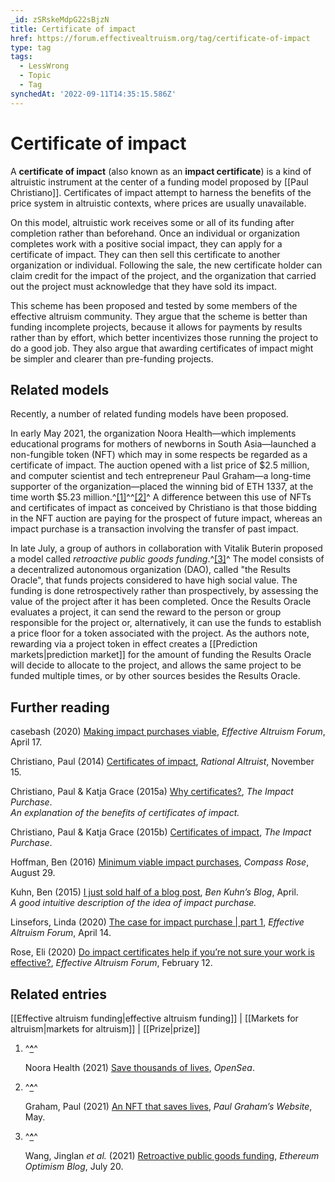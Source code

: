 ```yaml
---
_id: zSRskeMdpG22sBjzN
title: Certificate of impact
href: https://forum.effectivealtruism.org/tag/certificate-of-impact
type: tag
tags:
  - LessWrong
  - Topic
  - Tag
synchedAt: '2022-09-11T14:35:15.586Z'
---
```

# Certificate of impact

A **certificate of impact** (also known as an **impact certificate**) is a kind of altruistic instrument at the center of a funding model proposed by [[Paul Christiano]]. Certificates of impact attempt to harness the benefits of the price system in altruistic contexts, where prices are usually unavailable.

On this model, altruistic work receives some or all of its funding after completion rather than beforehand. Once an individual or organization completes work with a positive social impact, they can apply for a certificate of impact. They can then sell this certificate to another organization or individual. Following the sale, the new certificate holder can claim credit for the impact of the project, and the organization that carried out the project must acknowledge that they have sold its impact.

This scheme has been proposed and tested by some members of the effective altruism community. They argue that the scheme is better than funding incomplete projects, because it allows for payments by results rather than by effort, which better incentivizes those running the project to do a good job. They also argue that awarding certificates of impact might be simpler and clearer than pre-funding projects.

Related models
--------------

Recently, a number of related funding models have been proposed.

In early May 2021, the organization Noora Health—which implements educational programs for mothers of newborns in South Asia—launched a non-fungible token (NFT) which may in some respects be regarded as a certificate of impact. The auction opened with a list price of $2.5 million, and computer scientist and tech entrepreneur Paul Graham—a long-time supporter of the organization—placed the winning bid of ETH 1337, at the time worth $5.23 million.^[\[1\]](#fnpi5f0vtnmcs)^^[\[2\]](#fnu0im1k0qj3c)^ A difference between this use of NFTs and certificates of impact as conceived by Christiano is that those bidding in the NFT auction are paying for the prospect of future impact, whereas an impact purchase is a transaction involving the transfer of past impact.

In late July, a group of authors in collaboration with Vitalik Buterin proposed a model called *retroactive public goods funding*.^[\[3\]](#fn0v2jt9yqaph)^ The model consists of a decentralized autonomous organization (DAO), called "the Results Oracle", that funds projects considered to have high social value. The funding is done retrospectively rather than prospectively, by assessing the value of the project after it has been completed. Once the Results Oracle evaluates a project, it can send the reward to the person or group responsible for the project or, alternatively, it can use the funds to establish a price floor for a token associated with the project. As the authors note, rewarding via a project token in effect creates a [[Prediction markets|prediction market]] for the amount of funding the Results Oracle will decide to allocate to the project, and allows the same project to be funded multiple times, or by other sources besides the Results Oracle.

Further reading
---------------

casebash (2020) [Making impact purchases viable](https://forum.effectivealtruism.org/posts/AMQg4hCRGFXaHzvsd/making-impact-purchases-viable), *Effective Altruism Forum*, April 17.

Christiano, Paul (2014) [Certificates of impact](https://rationalaltruist.com/2014/11/15/certificates-of-impact/), *Rational Altruist*, November 15.

Christiano, Paul & Katja Grace (2015a) [Why certificates?](https://impactpurchase.org/why-certificates/), *The Impact Purchase*.  
*An explanation of the benefits of certificates of impact.*

Christiano, Paul & Katja Grace (2015b) [Certificates of impact](https://impactpurchase.org/certificates-of-impact/), *The Impact Purchase*.

Hoffman, Ben (2016) [Minimum viable impact purchases](http://benjaminrosshoffman.com/minimum-viable-impact-purchases/), *Compass Rose*, August 29.

Kuhn, Ben (2015) [I just sold half of a blog post](https://www.benkuhn.net/impact-purchase/), *Ben Kuhn’s Blog*, April.  
*A good intuitive description of the idea of impact purchase.*

Linsefors, Linda (2020) [The case for impact purchase | part 1](https://forum.effectivealtruism.org/posts/7iptwuSyzDzxsEY5z/the-case-for-impact-purchase-or-part-1), *Effective Altruism Forum*, April 14.

Rose, Eli (2020) [Do impact certificates help if you’re not sure your work is effective?](https://forum.effectivealtruism.org/posts/k8JnovPNiQHQQyvGu/do-impact-certificates-help-if-you-re-not-sure-your-work-is), *Effective Altruism Forum*, February 12.

Related entries
---------------

[[Effective altruism funding|effective altruism funding]] | [[Markets for altruism|markets for altruism]] | [[Prize|prize]]

1.  ^**[^](#fnrefpi5f0vtnmcs)**^
    
    Noora Health (2021) [Save thousands of lives](https://opensea.io/assets/0x495f947276749ce646f68ac8c248420045cb7b5e/96773753706640817147890456629920587151705670001482122310561805592519359070209), *OpenSea*.
    
2.  ^**[^](#fnrefu0im1k0qj3c)**^
    
    Graham, Paul (2021) [An NFT that saves lives](http://paulgraham.com/nft.html), *Paul Graham’s Website*, May.
    
3.  ^**[^](#fnref0v2jt9yqaph)**^
    
    Wang, Jinglan *et al.* (2021) [Retroactive public goods funding](https://medium.com/ethereum-optimism/retroactive-public-goods-funding-33c9b7d00f0c), *Ethereum Optimism Blog*, July 20.